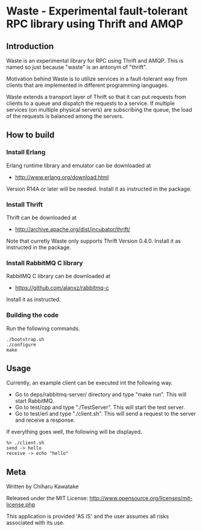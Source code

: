 # Waste - Experimental fault-tolerant RPC library using Thrift and AMQP

## Introduction

Waste is an experimental library for RPC using Thrift and AMQP.
This is named so just because "waste" is an antonym of "thrift".
 
Motivation behind Waste is to utilize services in 
a fault-tolerant way from clients that are implemented
in different programming languages.

Waste extends a transport layer of Thrift so that it can
put requests from clients to a queue and dispatch the requests to
a service. If multiple services (on multiple physical servers)
are subscribing the queue, the load of the requests is balanced
among the servers. 


## How to build

### Install Erlang

Erlang runtime library and emulator can be downloaded at

- <http://www.erlang.org/download.html>

Version R14A or later will be needed. Install it as instructed
in the package.

### Install Thrift

Thrift can be downloaded at

- <http://archive.apache.org/dist/incubator/thrift/>

Note that curretly Waste only supports Thrift Version 0.4.0.
Install it as instructed in the package.


### Install RabbitMQ C library

RabbitMQ C library can be downloaded at

- <https://github.com/alanxz/rabbitmq-c>

Install it as instructed.

### Building the code

Run the following commands.

    ./bootstrap.sh
    ./configure
    make


## Usage

Currently, an example client can be executed int the following way. 

* Go to deps/rabbitmq-server/ directory and type "make run". This will start RabbitMQ.
* Go to test/cpp and type "./TestServer". This will start the test server.
* Go to test/erl and type "./client.sh". This will send a request to the server and receive a response.

If everything goes well, the following will be displayed.

    %> ./client.sh
    send -> hello
    receive -> echo "hello"

## Meta

Written by Chiharu Kawatake

Released under the MIT License: http://www.opensource.org/licenses/mit-license.php

This application is provided 'AS IS' and the user assumes all risks associated with its use.
